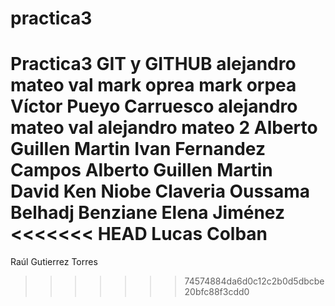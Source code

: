 # practica3
Practica3 GIT y GITHUB
alejandro mateo val
mark oprea
mark orpea
Víctor Pueyo Carruesco
alejandro mateo val
alejandro mateo 2
Alberto Guillen Martin
Ivan Fernandez Campos
Alberto Guillen Martin
David Ken
Niobe Claveria
Oussama Belhadj Benziane
Elena Jiménez
<<<<<<< HEAD
Lucas Colban
=======
Raúl Gutierrez Torres
>>>>>>> 74574884da6d0c12c2b0d5dbcbe20bfc88f3cdd0
